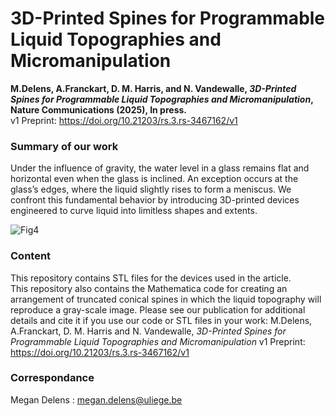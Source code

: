 # 3D-Printed Spines for Programmable Liquid Topographies and Micromanipulation
**M.Delens, A.Franckart, D. M. Harris, and N. Vandewalle, *3D-Printed Spines for Programmable Liquid Topographies and Micromanipulation*, Nature Communications (2025), In press.**   
v1 Preprint: https://doi.org/10.21203/rs.3.rs-3467162/v1

### Summary of our work 
Under the influence of gravity, the water level in a glass remains flat and horizontal even when the glass is inclined. An exception occurs at the glass’s edges, where the liquid slightly rises to form a meniscus. We confront this fundamental behavior by introducing 3D-printed devices engineered to curve liquid into limitless shapes and extents.

![Fig4](https://github.com/GRASP-LAB/3D-printed-spines/assets/148266194/7394e44c-e23c-410f-b313-d354c32f607c)


### Content
This repository contains STL files for the devices used in the article.  
This repository also contains the Mathematica code for creating an arrangement of truncated conical spines in which the liquid topography will reproduce a gray-scale image. 
Please see our publication for additional details and cite it if you use our code or STL files in your work: M.Delens, A.Franckart, D. M. Harris and N. Vandewalle, *3D-Printed Spines for Programmable Liquid Topographies and Micromanipulation* 
v1 Preprint: https://doi.org/10.21203/rs.3.rs-3467162/v1

### Correspondance 
Megan Delens : megan.delens@uliege.be
